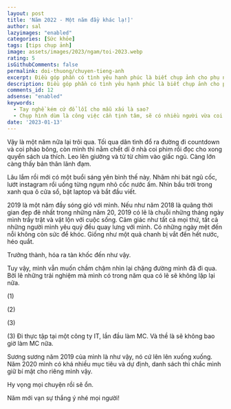 ```yaml
---
layout: post
title: 'Năm 2022 - Một năm đầy khác lạ!]'
author: sal
lazyimages: "enabled"
categories: [Sức khỏe]
tags: [tips chụp ảnh]
image: assets/images/2023/ngam/toi-2023.webp
rating: 5
isGithubComments: false
permalink: doi-thuong/chuyen-tieng-anh
excerpt: Điều góp phần có tình yêu hạnh phúc là biết chụp ảnh cho phụ nữ
description: Điều góp phần có tình yêu hạnh phúc là biết chụp ảnh cho phụ nữ
comments_id: 12
adsense: "enabled"
keywords:
  - Tay nghề kém cứ đổ lỗi cho mẫu xấu là sao?
  - Chụp hình dùm là công việc cần tịnh tâm, sẽ có nhiều người vừa coi hình là chê liền xấu quá chụp lại đi
date: '2023-01-13'
---
```



 Vậy là một năm nữa lại trôi qua. Tối qua dân tình đổ ra đường đi countdown và coi pháo bông, còn mình thì nằm chết dí ở nhà coi phim rồi đọc cho xong quyển sách ưa thích. Leo lên giường và từ từ chìm vào giấc ngủ. Càng lớn càng thấy bản thân lãnh đạm.

Lâu lắm rồi mới có một buổi sáng yên bình thế này. Nhâm nhi bát ngũ cốc, lướt instagram rồi uống từng ngụm nhỏ cốc nước ấm. Nhìn bầu trời trong xanh qua ô cửa sổ, bật laptop và bắt đầu viết.

2019 là một năm đầy sóng gió với mình. Nếu như năm 2018 là quãng thời gian đẹp đẽ nhất trong những năm 20, 2019 có lẽ là chuỗi những tháng ngày mình trầy trật và vật lộn với cuộc sống. Cảm giác như tất cả mọi thứ, tất cả những người mình yêu quý đều quay lưng với mình. Có những ngày mệt đến nỗi không còn sức để khóc. Giống như một quả chanh bị vắt đến hết nước, héo quắt.

Trưởng thành, hóa ra tàn khốc đến như vậy.

Tuy vậy, mình vẫn muốn chầm chậm nhìn lại chặng đường mình đã đi qua. Bởi lẽ những trải nghiệm mà mình có trong năm qua có lẽ sẽ không lặp lại nữa.

(1)

(2)

(3)

(3) Đi thực tập tại một công ty IT, lần đầu làm MC. Và thề là sẽ không bao giờ làm MC nữa.

Sương sương năm 2019 của mình là như vậy, nó cứ lên lên xuống xuống. Năm 2020 mình có khá nhiều mục tiêu và dự định, danh sách thì chắc mình giữ bí mật cho riêng mình vậy.

Hy vọng mọi chuyện rồi sẽ ổn.

Năm mới vạn sự thắng ý nhé mọi người!
